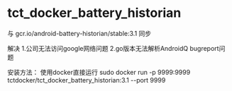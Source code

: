 # tct_docker_battery_historian

与 gcr.io/android-battery-historian/stable:3.1 同步

解决
1.公司无法访问google网络问题
2.go版本无法解析AndroidQ bugreport问题

安装方法：
使用docker直接运行
sudo docker run -p 9999:9999 tctdocker/tct_docker_battery_historian:3.1 --port 9999
